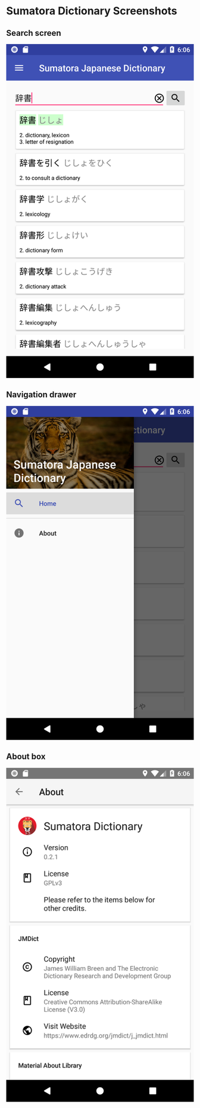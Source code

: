 # Sumatora Dictionary Screenshots

## Search screen

![](/screenshots/Screenshot_1546160764.png)

## Navigation drawer

![](/screenshots/Screenshot_1546160772.png)

## About box

![](/screenshots/Screenshot_1546160777.png)
